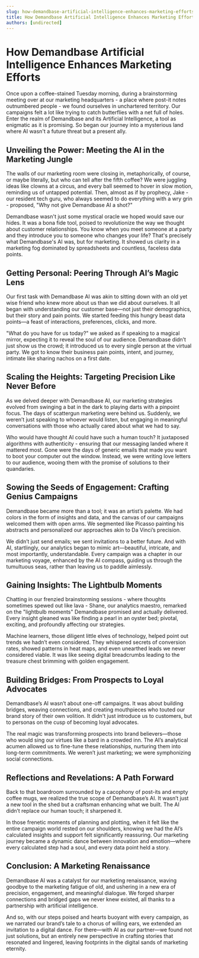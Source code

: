 ```yaml
---
slug: how-demandbase-artificial-intelligence-enhances-marketing-efforts
title: How Demandbase Artificial Intelligence Enhances Marketing Efforts
authors: [undirected]
---
```



# How Demandbase Artificial Intelligence Enhances Marketing Efforts

Once upon a coffee-stained Tuesday morning, during a brainstorming meeting over at our marketing headquarters - a place where post-it notes outnumbered people - we found ourselves in unchartered territory. Our campaigns felt a lot like trying to catch butterflies with a net full of holes. Enter the realm of Demandbase and its Artificial Intelligence, a tool as enigmatic as it is promising. So began our journey into a mysterious land where AI wasn't a future threat but a present ally.

## Unveiling the Power: Meeting the AI in the Marketing Jungle

The walls of our marketing room were closing in, metaphorically, of course, or maybe literally, but who can tell after the fifth coffee? We were juggling ideas like clowns at a circus, and every ball seemed to hover in slow motion, reminding us of untapped potential. Then, almost as if by prophecy, Jake - our resident tech guru, who always seemed to do everything with a wry grin - proposed, "Why not give Demandbase AI a shot?"

Demandbase wasn't just some mystical oracle we hoped would save our hides. It was a bona fide tool, poised to revolutionize the way we thought about customer relationships. You know when you meet someone at a party and they introduce you to someone who changes your life? That's precisely what Demandbase's AI was, but for marketing. It showed us clarity in a marketing fog dominated by spreadsheets and countless, faceless data points.

## Getting Personal: Peering Through AI’s Magic Lens

Our first task with Demandbase AI was akin to sitting down with an old yet wise friend who knew more about us than we did about ourselves. It all began with understanding our customer base—not just their demographics, but their story and pain points. We started feeding this hungry beast data points—a feast of interactions, preferences, clicks, and more.

"What do you have for us today?" we asked as if speaking to a magical mirror, expecting it to reveal the soul of our audience. Demandbase didn’t just show us the crowd; it introduced us to every single person at the virtual party. We got to know their business pain points, intent, and journey, intimate like sharing nachos on a first date.

## Scaling the Heights: Targeting Precision Like Never Before

As we delved deeper with Demandbase AI, our marketing strategies evolved from swinging a bat in the dark to playing darts with a pinpoint focus. The days of scattergun marketing were behind us. Suddenly, we weren’t just speaking to whoever would listen, but engaging in meaningful conversations with those who actually cared about what we had to say.

Who would have thought AI could have such a human touch? It juxtaposed algorithms with authenticity - ensuring that our messaging landed where it mattered most. Gone were the days of generic emails that made you want to boot your computer out the window. Instead, we were writing love letters to our audience, wooing them with the promise of solutions to their quandaries.

## Sowing the Seeds of Engagement: Crafting Genius Campaigns

Demandbase became more than a tool; it was an artist’s palette. We had colors in the form of insights and data, and the canvas of our campaigns welcomed them with open arms. We segmented like Picasso painting his abstracts and personalized our approaches akin to Da Vinci’s precision.

We didn’t just send emails; we sent invitations to a better future. And with AI, startlingly, our analytics began to mimic art—beautiful, intricate, and most importantly, understandable. Every campaign was a chapter in our marketing voyage, enhanced by the AI compass, guiding us through the tumultuous seas, rather than leaving us to paddle aimlessly.

## Gaining Insights: The Lightbulb Moments

Chatting in our frenzied brainstorming sessions - where thoughts sometimes spewed out like lava - Shane, our analytics maestro, remarked on the "lightbulb moments" Demandbase promised and actually delivered. Every insight gleaned was like finding a pearl in an oyster bed; pivotal, exciting, and profoundly affecting our strategies.

Machine learners, those diligent little elves of technology, helped point out trends we hadn’t even considered. They whispered secrets of conversion rates, showed patterns in heat maps, and even unearthed leads we never considered viable. It was like seeing digital breadcrumbs leading to the treasure chest brimming with golden engagement.

## Building Bridges: From Prospects to Loyal Advocates

Demandbase’s AI wasn’t about one-off campaigns. It was about building bridges, weaving connections, and creating mouthpieces who touted our brand story of their own volition. It didn't just introduce us to customers, but to personas on the cusp of becoming loyal advocates.

The real magic was transforming prospects into brand believers—those who would sing our virtues like a bard in a crowded inn. The AI’s analytical acumen allowed us to fine-tune these relationships, nurturing them into long-term commitments. We weren’t just marketing; we were symphonizing social connections.

## Reflections and Revelations: A Path Forward

Back to that boardroom surrounded by a cacophony of post-its and empty coffee mugs, we realized the true scope of Demandbase’s AI. It wasn’t just a new tool in the shed but a craftsman enhancing what we built. The AI didn’t replace our human touch; it sharpened it.

In those frenetic moments of planning and plotting, when it felt like the entire campaign world rested on our shoulders, knowing we had the AI’s calculated insights and support felt significantly reassuring. Our marketing journey became a dynamic dance between innovation and emotion—where every calculated step had a soul, and every data point held a story.

## Conclusion: A Marketing Renaissance

Demandbase AI was a catalyst for our marketing renaissance, waving goodbye to the marketing fatigue of old, and ushering in a new era of precision, engagement, and meaningful dialogue. We forged sharper connections and bridged gaps we never knew existed, all thanks to a partnership with artificial intelligence.

And so, with our steps poised and hearts buoyant with every campaign, as we narrated our brand’s tale to a chorus of willing ears, we extended an invitation to a digital dance. For there—with AI as our partner—we found not just solutions, but an entirely new perspective in crafting stories that resonated and lingered, leaving footprints in the digital sands of marketing eternity.